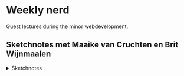 # Weekly nerd
Guest lectures during the minor webdevelopment.

## Sketchnotes met Maaike van Cruchten en Brit Wijnmaalen
<details>
    <summary>Sketchnotes</summary>

![Week 1](./assets/week1.JPG)
![Week 1](./assets/week1.2.JPG)
![Week 1](./assets/week1.3.JPG)
![Week 1](./assets/week1.4.JPG)

<details>

## Stephan Hay over Design Patterns
<details>
    <summary>Sketchnotes</summary>

![Airbnb](./assets/airbnb.JPG)
![Airbnb](./assets/airbnb2.JPG)

<details>


## Cyd Stumpel (ex) & Dennis Spierenburg (ex) over werken als Frontender bij Matise
<details>
    <summary>Sketchnotes</summary>

![Matise](./assets/matise.JPG)

<details>

## Maike Klip over ontwerpen voor vluchtelingen
Unfortunately I was sick at home this week.

## Ischa Gast over A11y
<details>
    <summary>Sketchnotes</summary>

![Schiphol](./assets/schiphol1.2.JPG)
![Schiphol](./assets/schiphol.JPG)

<details>

## Workshop PE
<details>
    <summary>Sketchnotes</summary>

![Voorhoede](./assets/voorhoede.jpg)

<details>

## Daan Rongen over afstuderen en je eigen signatuur behouden
<details>
    <summary>Sketchnotes</summary>

![Daan](./assets/daan2.HEIC)
![Daan](./assets/daan.HEIC)

<details>